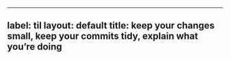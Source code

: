 
---
label: til
layout: default
title: keep your changes small, keep your commits tidy, explain what you’re doing
---


